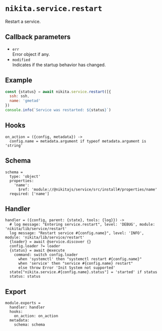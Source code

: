 
# `nikita.service.restart`

Restart a service.

## Callback parameters

* `err`   
  Error object if any.   
* `modified`   
  Indicates if the startup behavior has changed.   

## Example

```js
const {status} = await nikita.service.restart([{
  ssh: ssh,
  name: 'gmetad'
})
console.info(`Service was restarted: ${status}`)
```

## Hooks

    on_action = ({config, metadata}) ->
      config.name = metadata.argument if typeof metadata.argument is 'string'

## Schema

    schema =
      type: 'object'
      properties:
        'name':
          $ref: 'module://@nikitajs/service/src/install#/properties/name'
      required: ['name']

## Handler

    handler = ({config, parent: {state}, tools: {log}}) ->
      # log message: "Entering service.restart", level: 'DEBUG', module: 'nikita/lib/service/restart'
      log message: "Restart service #{config.name}", level: 'INFO', module: 'nikita/lib/service/restart'
      {loader} = await @service.discover {}
      config.loader ?= loader
      {status} = await @execute
        command: switch config.loader
          when 'systemctl' then "systemctl restart #{config.name}"
          when 'service' then "service #{config.name} restart"
          else throw Error 'Init System not supported'
      state["nikita.service.#{config.name}.status"] = 'started' if status
      status: status

## Export

    module.exports =
      handler: handler
      hooks:
        on_action: on_action
      metadata:
        schema: schema
